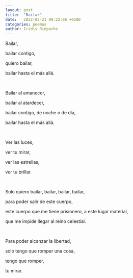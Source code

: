 ```yaml
---
layout: post
title:  "Bailar"
date:   2022-02-21 09:22:06 +0100
categories: poemas
author: Iridis Rinpoche
---
```


Bailar,

bailar contigo,

quiero bailar,

bailar hasta el más allá.

<br>

Bailar al amanecer,

bailar al atardecer,

bailar contigo, de noche o de día,

bailar hasta el más allá.

<br>

Ver las luces,

ver tu mirar,

ver las estrellas,

ver tu brillar.

<br>

Solo quiero bailar, bailar, bailar, bailar,

para poder salir de este cuerpo,

este cuerpo que me tiene prisionero, a este lugar material,

que me impide llegar al reino celestial.

<br>

Para poder alcanzar la libertad,

solo tengo que romper una cosa,

tengo que romper, 

tu mirar.


